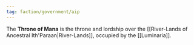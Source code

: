 ```yaml
---
tag: faction/government/aip
---
```

The **Throne of Mana** is the throne and lordship over the [[River-Lands of Ancestral Ith'Paraan|River-Lands]], occupied by the [[Luminaria]].